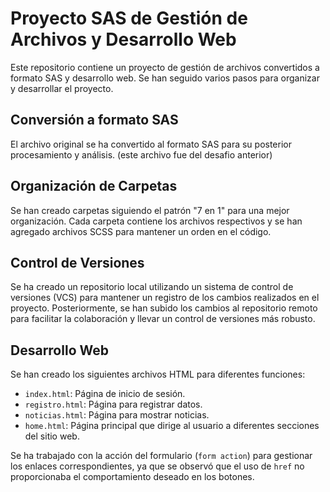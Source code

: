 # Proyecto SAS de Gestión de Archivos y Desarrollo Web

Este repositorio contiene un proyecto de gestión de archivos convertidos a formato SAS y desarrollo web. Se han seguido varios pasos para organizar y desarrollar el proyecto.

## Conversión a formato SAS

El archivo original se ha convertido al formato SAS para su posterior procesamiento y análisis. (este archivo fue del desafio anterior)

## Organización de Carpetas

Se han creado carpetas siguiendo el patrón "7 en 1" para una mejor organización. Cada carpeta contiene los archivos respectivos y se han agregado archivos SCSS para mantener un orden en el código.

## Control de Versiones

Se ha creado un repositorio local utilizando un sistema de control de versiones (VCS) para mantener un registro de los cambios realizados en el proyecto. Posteriormente, se han subido los cambios al repositorio remoto para facilitar la colaboración y llevar un control de versiones más robusto.

## Desarrollo Web

Se han creado los siguientes archivos HTML para diferentes funciones:

- `index.html`: Página de inicio de sesión.
- `registro.html`: Página para registrar datos.
- `noticias.html`: Página para mostrar noticias.
- `home.html`: Página principal que dirige al usuario a diferentes secciones del sitio web.

Se ha trabajado con la acción del formulario (`form action`) para gestionar los enlaces correspondientes, ya que se observó que el uso de `href` no proporcionaba el comportamiento deseado en los botones.



